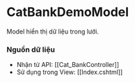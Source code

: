 # CatBankDemoModel

Model hiển thị dữ liệu trong lưới.

### Nguồn dữ liệu
- Nhận từ API: [[Cat_BankController]]
- Sử dụng trong View: [[Index.cshtml]]

